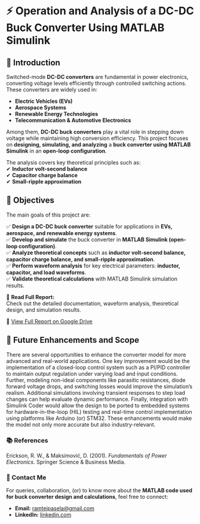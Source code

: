 # ⚡ Operation and Analysis of a DC-DC Buck Converter Using MATLAB Simulink  

## 📌 Introduction  

Switched-mode **DC-DC converters** are fundamental in power electronics, converting voltage levels efficiently through controlled switching actions. These converters are widely used in:  

-  **Electric Vehicles (EVs)**  
-  **Aerospace Systems**  
-  **Renewable Energy Technologies**  
-  **Telecommunication & Automotive Electronics**  

Among them, **DC-DC buck converters** play a vital role in stepping down voltage while maintaining high conversion efficiency. This project focuses on **designing, simulating, and analyzing** a **buck converter using MATLAB Simulink** in an **open-loop configuration**.  

The analysis covers key theoretical principles such as:  
✔ **Inductor volt-second balance**  
✔ **Capacitor charge balance**  
✔ **Small-ripple approximation**  

## 🎯 Objectives  

The main goals of this project are:  

✅ **Design a DC-DC buck converter** suitable for applications in **EVs, aerospace, and renewable energy systems**.  
✅ **Develop and simulate** the buck converter in **MATLAB Simulink (open-loop configuration)**.  
✅ **Analyze theoretical concepts** such as **inductor volt-second balance, capacitor charge balance, and small-ripple approximation**.  
✅ **Perform waveform analysis** for key electrical parameters: **inductor, capacitor, and load waveforms**.  
✅ **Validate theoretical calculations** with MATLAB Simulink simulation results.  

📄 **Read Full Report:**  
Check out the detailed documentation, waveform analysis, theoretical design, and simulation results.

🔗 [View Full Report on Google Drive](https://drive.google.com/file/d/1xukOxtjEYyKnoTnmoNqFsyppNBEiO594/view)


## 🚀 Future Enhancements and Scope
There are several opportunities to enhance the converter model for more advanced and real-world applications. One key improvement would be the implementation of a closed-loop control system such as a PI/PID controller to maintain output regulation under varying load and input conditions. Further, modeling non-ideal components like parasitic resistances, diode forward voltage drops, and switching losses would improve the simulation’s realism. Additional simulations involving transient responses to step load changes can help evaluate dynamic performance. Finally, integration with Simulink Coder would allow the design to be ported to embedded systems for hardware-in-the-loop (HIL) testing and real-time control implementation using platforms like Arduino (or) STM32. These enhancements would make the model not only more accurate but also industry-relevant.

### 📚 References

Erickson, R. W., & Maksimović, D. (2001). *Fundamentals of Power Electronics*. Springer Science & Business Media.  

### 📧 Contact Me

For queries, collaboration, (or) to know more about the **MATLAB code used for buck converter design and calculations**, feel free to connect:

- **Email:** [ramtejpasela@gmail.com](mailto:ramtejpasela@gmail.com)  
- **LinkedIn:** [linkedin.com](https://www.linkedin.com/in/paselaramtej)  
